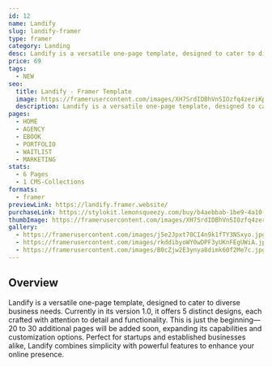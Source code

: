 ```yaml
---
id: 12
name: Landify
slug: landify-framer
type: framer
category: Landing
desc: Landify is a versatile one-page template, designed to cater to diverse business needs.
price: 69
tags:
  - NEW
seo:
  title: Landify - Framer Template
  image: https://framerusercontent.com/images/XH7SrdIDBhVnSIOzfq4zeriKpPg.jpg?scale-down-to=2048
  description: Landify is a versatile one-page template, designed to cater to diverse business needs.
pages:
  - HOME
  - AGENCY
  - EBOOK
  - PORTFOLIO
  - WAITLIST
  - MARKETING
stats:
  - 6 Pages
  - 1 CMS-Collections
formats:
  - framer
previewLink: https://landify.framer.website/
purchaseLink: https://stylokit.lemonsqueezy.com/buy/b4aebbab-1be9-4a10-9da4-3a376207e635
thumbImage: https://framerusercontent.com/images/XH7SrdIDBhVnSIOzfq4zeriKpPg.jpg?scale-down-to=2048
gallery:
  - https://framerusercontent.com/images/j5e2Jpxt70CI4n9k1fTY3NSxyo.jpg?scale-down-to=1024
  - https://framerusercontent.com/images/rkddibyoWY0wDPF3yUKnFEgUWiA.jpg?scale-down-to=1024
  - https://framerusercontent.com/images/B0cZjw2E3ynya8dimk60f2Me7c.jpg?scale-down-to=1024
---
```


## Overview

Landify is a versatile one-page template, designed to cater to diverse business needs. Currently in its version 1.0, it offers 5 distinct designs, each crafted with attention to detail and functionality. This is just the beginning—20 to 30 additional pages will be added soon, expanding its capabilities and customization options. Perfect for startups and established businesses alike, Landify combines simplicity with powerful features to enhance your online presence.
